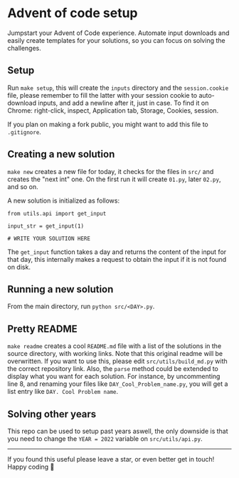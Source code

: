 # Advent of code setup

Jumpstart your Advent of Code experience. Automate input downloads and easily create templates for your solutions, so you can focus on solving the challenges.

## Setup
Run `make setup`, this will create the `inputs` directory and the `session.cookie` file, please remember to fill the latter with your session cookie to auto-download inputs, and add a newline after it, just in case.
To find it on Chrome: right-click, inspect, Application tab, Storage, Cookies, session.

If you plan on making a fork public, you might want to add this file to `.gitignore`.

## Creating a new solution

```make new``` creates a new file for today, it checks for the files in `src/` and creates the "next int" one. On the first run it will create `01.py`, later `02.py`, and so on.

A new solution is initialized as follows: 
```
from utils.api import get_input

input_str = get_input(1)

# WRITE YOUR SOLUTION HERE
```
The `get_input` function takes a day and returns the content of the input for that day, this internally makes a request to obtain the input if it is not found on disk. 

## Running a new solution

From the main directory, run `python src/<DAY>.py`.

## Pretty README
`make readme` creates a cool `README.md` file with a list of the solutions in the source directory, with working links. Note that this original readme will be overwritten.
If you want to use this, please edit `src/utils/build_md.py` with the correct repository link.
Also, the `parse` method could be extended to display what you want for each solution. For instance, by uncommenting line 8, and renaming your files like `DAY_Cool_Problem_name.py`, you will get a list entry like `DAY. Cool Problem name`.

## Solving other years
This repo can be used to setup past years aswell, the only downside is that you need to change the `YEAR = 2022` variable on `src/utils/api.py`.

--- 
If you found this useful please leave a star, or even better get in touch! Happy coding :christmas_tree: